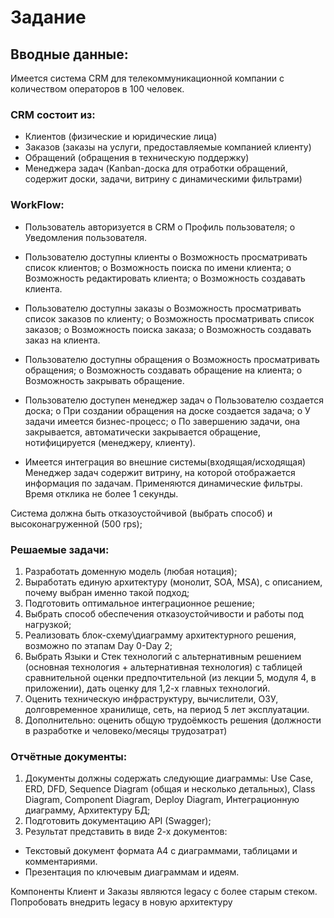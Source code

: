 # Задание

## Вводные данные:

Имеется система CRM для телекоммуникационной компании с количеством
операторов в 100 человек.

### CRM состоит из:

- Клиентов (физические и юридические лица)
- Заказов (заказы на услуги, предоставляемые компанией клиенту)
- Обращений (обращения в техническую поддержку)
- Менеджера задач (Kanban-доска для отработки обращений, содержит доски,
задачи, витрину с динамическими фильтрами)

### WorkFlow:

- Пользователь авторизуется в CRM
o Профиль пользователя;
o Уведомления пользователя.

- Пользователю доступны клиенты
o Возможность просматривать список клиентов;
o Возможность поиска по имени клиента;
o Возможность редактировать клиента;
o Возможность создавать клиента.

- Пользователю доступны заказы
o Возможность просматривать список заказов по клиенту;
o Возможность просматривать список заказов;
o Возможность поиска заказа;
o Возможность создавать заказ на клиента.

- Пользователю доступны обращения
o Возможность просматривать обращения;
o Возможность создавать обращение на клиента;
o Возможность закрывать обращение.

- Пользователю доступен менеджер задач
o Пользователю создается доска;
o При создании обращения на доске создается задача;
o У задачи имеется бизнес-процесс;
o По завершению задачи, она закрывается, автоматически закрывается
обращение, нотифицируется (менеджеру, клиенту).

- Имеется интеграция во внешние системы(входящая/исходящая)
Менеджер задач содержит витрину, на которой отображается информация по
задачам. Применяются динамические фильтры.
Время отклика не более 1 секунды.

Система должна быть отказоустойчивой (выбрать способ) и высоконагруженной
(500 rps);

### Решаемые задачи:

1. Разработать доменную модель (любая нотация);
2. Выработать единую архитектуру (монолит, SOA, MSA), с описанием, почему
выбран именно такой подход;
3. Подготовить оптимальное интеграционное решение;
4. Выбрать способ обеспечения отказоустойчивости и работы под нагрузкой;
5. Реализовать блок-схему\диаграмму архитектурного решения, возможно по
этапам Day 0-Daу 2;
6. Выбрать Языки и Стек технологий c альтернативным решением (основная
технология + альтернативная технология) с таблицей сравнительной оценки
предпочтительной (из лекции 5, модуля 4, в приложении), дать оценку для
1,2-х главных технологий.
7. Оценить техническую инфраструктуру, вычислители, ОЗУ, долговременное
хранилище, сеть, на период 5 лет эксплуатации.
8. Дополнительно: оценить общую трудоёмкость решения (должности в
разработке и человеко/месяцы трудозатрат)

### Отчётные документы:
1. Документы должны содержать следующие диаграммы: Use Case, ERD, DFD,
Sequence Diagram (общая и несколько детальных), Class Diagram, Component
Diagram, Deploy Diagram, Интеграционную диаграмму, Архитектуру БД;
2. Подготовить документацию API (Swagger);
3. Результат представить в виде 2-х документов:
  - Текстовый документ формата A4 c диаграммами, таблицами и
комментариями.
  - Презентация по ключевым диаграммам и идеям.

Компоненты Клиент и Заказы являются legacy с более старым стеком.
Попробовать внедрить legacy в новую архитектуру
